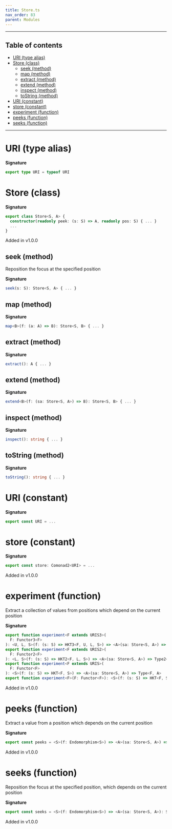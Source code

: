 ```yaml
---
title: Store.ts
nav_order: 83
parent: Modules
---
```


---

<h2 class="text-delta">Table of contents</h2>

- [URI (type alias)](#uri-type-alias)
- [Store (class)](#store-class)
  - [seek (method)](#seek-method)
  - [map (method)](#map-method)
  - [extract (method)](#extract-method)
  - [extend (method)](#extend-method)
  - [inspect (method)](#inspect-method)
  - [toString (method)](#tostring-method)
- [URI (constant)](#uri-constant)
- [store (constant)](#store-constant)
- [experiment (function)](#experiment-function)
- [peeks (function)](#peeks-function)
- [seeks (function)](#seeks-function)

---

# URI (type alias)

**Signature**

```ts
export type URI = typeof URI
```

# Store (class)

**Signature**

```ts
export class Store<S, A> {
  constructor(readonly peek: (s: S) => A, readonly pos: S) { ... }
  ...
}
```

Added in v1.0.0

## seek (method)

Reposition the focus at the specified position

**Signature**

```ts
seek(s: S): Store<S, A> { ... }
```

## map (method)

**Signature**

```ts
map<B>(f: (a: A) => B): Store<S, B> { ... }
```

## extract (method)

**Signature**

```ts
extract(): A { ... }
```

## extend (method)

**Signature**

```ts
extend<B>(f: (sa: Store<S, A>) => B): Store<S, B> { ... }
```

## inspect (method)

**Signature**

```ts
inspect(): string { ... }
```

## toString (method)

**Signature**

```ts
toString(): string { ... }
```

# URI (constant)

**Signature**

```ts
export const URI = ...
```

# store (constant)

**Signature**

```ts
export const store: Comonad2<URI> = ...
```

Added in v1.0.0

# experiment (function)

Extract a collection of values from positions which depend on the current position

**Signature**

```ts
export function experiment<F extends URIS3>(
  F: Functor3<F>
): <U, L, S>(f: (s: S) => HKT3<F, U, L, S>) => <A>(sa: Store<S, A>) => Type3<F, U, L, A>
export function experiment<F extends URIS2>(
  F: Functor2<F>
): <L, S>(f: (s: S) => HKT2<F, L, S>) => <A>(sa: Store<S, A>) => Type2<F, L, A>
export function experiment<F extends URIS>(
  F: Functor<F>
): <S>(f: (s: S) => HKT<F, S>) => <A>(sa: Store<S, A>) => Type<F, A>
export function experiment<F>(F: Functor<F>): <S>(f: (s: S) => HKT<F, S>) => <A>(sa: Store<S, A>) => HKT<F, A> { ... }
```

Added in v1.0.0

# peeks (function)

Extract a value from a position which depends on the current position

**Signature**

```ts
export const peeks = <S>(f: Endomorphism<S>) => <A>(sa: Store<S, A>) => (s: S): A => ...
```

Added in v1.0.0

# seeks (function)

Reposition the focus at the specified position, which depends on the current position

**Signature**

```ts
export const seeks = <S>(f: Endomorphism<S>) => <A>(sa: Store<S, A>): Store<S, A> => ...
```

Added in v1.0.0
